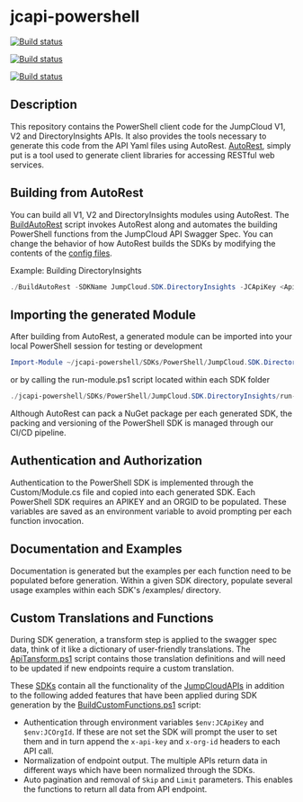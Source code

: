 # jcapi-powershell

[![Build status](https://dev.azure.com/JumpCloudPowershell/JumpCloudApiSdk/_apis/build/status/JumpCloud.SDK.V1)](https://dev.azure.com/JumpCloudPowershell/JumpCloudApiSdk/_build/latest?definitionId=33)

[![Build status](https://dev.azure.com/JumpCloudPowershell/JumpCloudApiSdk/_apis/build/status/JumpCloud.SDK.V2)](https://dev.azure.com/JumpCloudPowershell/JumpCloudApiSdk/_build/latest?definitionId=34)

[![Build status](https://dev.azure.com/JumpCloudPowershell/JumpCloudApiSdk/_apis/build/status/JumpCloud.SDK.DirectoryInsights)](https://dev.azure.com/JumpCloudPowershell/JumpCloudApiSdk/_build/latest?definitionId=35)

## Description

This repository contains the PowerShell client code for the JumpCloud V1, V2 and DirectoryInsights APIs. It also provides the tools necessary to generate this code from the API Yaml files using AutoRest. [AutoRest](https://github.com/Azure/autorest), simply put is a tool used to generate client libraries for accessing RESTful web services.

## Building from AutoRest

You can build all V1, V2 and DirectoryInsights modules using AutoRest. The [BuildAutoRest](BuildAutoRest.ps1) script invokes AutoRest along and automates the building PowerShell functions from the JumpCloud API Swagger Spec. You can change the behavior of how AutoRest builds the SDKs by modifying the contents of the [config files](Configs).

Example: Building DirectoryInsights

```powershell
./BuildAutoRest -SDKName JumpCloud.SDK.DirectoryInsights -JCApiKey <ApiKey> -JCOrgId <OrgId>
```

## Importing the generated Module

After building from AutoRest, a generated module can be imported into your local PowerShell session for testing or development

```powershell
Import-Module ~/jcapi-powershell/SDKs/PowerShell/JumpCloud.SDK.DirectoryInsights/JumpCloud.SDK.DirectoryInsights.psd1
```

or by calling the run-module.ps1 script located within each SDK folder

```powershell
./jcapi-powershell/SDKs/PowerShell/JumpCloud.SDK.DirectoryInsights/run-module.ps1
```


Although AutoRest can pack a NuGet package per each generated SDK, the packing and versioning of the PowerShell SDK is managed through our CI/CD pipeline.

## Authentication and Authorization

Authentication to the PowerShell SDK is implemented through the Custom/Module.cs file and copied into each generated SDK. Each PowerShell SDK requires an APIKEY and an ORGID to be populated. These variables are saved as an environment variable to avoid prompting per each function invocation.

## Documentation and Examples

Documentation is generated but the examples per each function need to be populated before generation. Within a given SDK directory, populate several usage examples within each SDK's /examples/ directory.

## Custom Translations and Functions

During SDK generation, a transform step is applied to the swagger spec data, think of it like a dictionary of user-friendly translations. The [ApiTansform.ps1](ApiTransform.ps1) script contains those translation definitions and will need to be updated if new endpoints require a custom translation.

These [SDKs](https://www.powershellgallery.com/packages?q=JumpCloud.SDK) contain all the functionality of the [JumpCloudAPIs](https://docs.jumpcloud.com) in addition to the following added features that have been applied during SDK generation by the [BuildCustomFunctions.ps1](BuildCustomFunctions.ps1) script:
* Authentication through environment variables `$env:JCApiKey` and `$env:JCOrgId`. If these are not set the SDK will prompt the user to set them and in turn append the `x-api-key` and `x-org-id` headers to each API call.
* Normalization of endpoint output. The multiple APIs return data in different ways which have been normalized through the SDKs.
* Auto pagination and removal of `Skip` and `Limit` parameters. This enables the functions to return all data from API endpoint.
